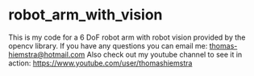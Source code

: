 # robot_arm_with_vision
This is my code for a 6 DoF robot arm with robot vision provided by the opencv library. 
If you have any questions you can email me: thomas-hiemstra@hotmail.com
Also check out my youtube channel to see it in action:
https://www.youtube.com/user/thomashiemstra
